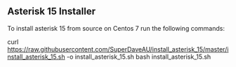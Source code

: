## Asterisk 15 Installer

To install asterisk 15 from source on Centos 7 run the following commands: 

curl https://raw.githubusercontent.com/SuperDaveAU/install_asterisk_15/master/install_asterisk_15.sh -o install_asterisk_15.sh
bash install_asterisk_15.sh
